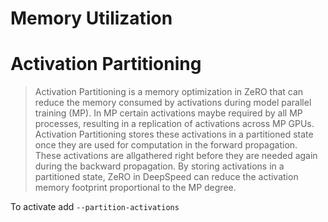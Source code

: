 # Memory Utilization

# Activation Partitioning

> Activation Partitioning is a memory optimization in ZeRO that can reduce the memory consumed by activations during model parallel training (MP). In MP certain activations maybe required by all MP processes, resulting in a replication of activations across MP GPUs. Activation Partitioning stores these activations in a partitioned state once they are used for computation in the forward propagation. These activations are allgathered right before they are needed again during the backward propagation. By storing activations in a partitioned state, ZeRO in DeepSpeed can reduce the activation memory footprint proportional to the MP degree.

To activate add `--partition-activations`
